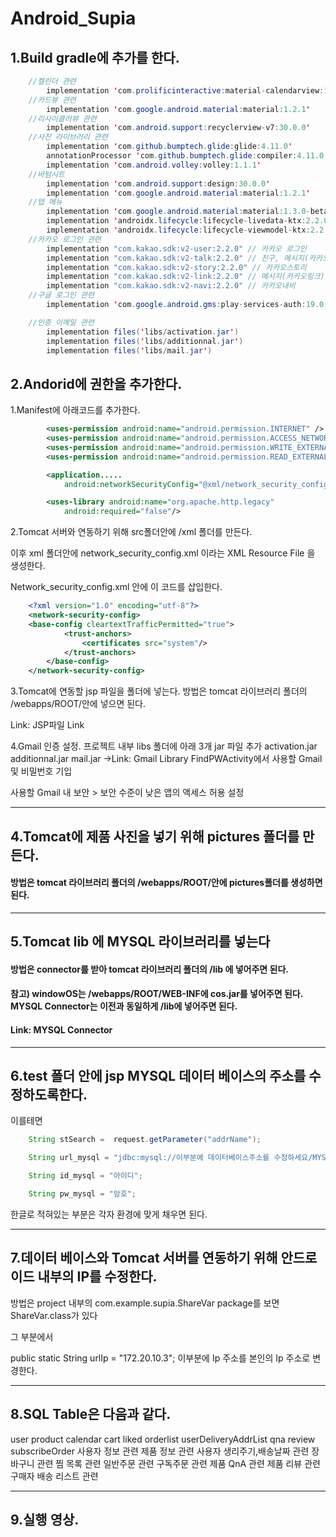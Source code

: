 # Android_Supia


## 1.Build gradle에 추가를 한다.
``` java
    //켈린더 관련
        implementation 'com.prolificinteractive:material-calendarview:1.4.3'
    //카드뷰 관련
        implementation 'com.google.android.material:material:1.2.1'
    //리사이클러뷰 관련
        implementation 'com.android.support:recyclerview-v7:30.0.0'
    //사진 라이브러리 관련
        implementation 'com.github.bumptech.glide:glide:4.11.0'
        annotationProcessor 'com.github.bumptech.glide:compiler:4.11.0'
        implementation 'com.android.volley:volley:1.1.1'
    //바텀시트
        implementation 'com.android.support:design:30.0.0'
        implementation 'com.google.android.material:material:1.2.1'
    //탭 메뉴
        implementation 'com.google.android.material:material:1.3.0-beta01'
        implementation 'androidx.lifecycle:lifecycle-livedata-ktx:2.2.0'
        implementation 'androidx.lifecycle:lifecycle-viewmodel-ktx:2.2.0'
    //카카오 로그인 관련
        implementation "com.kakao.sdk:v2-user:2.2.0" // 카카오 로그인
        implementation "com.kakao.sdk:v2-talk:2.2.0" // 친구, 메시지(카카오톡)
        implementation "com.kakao.sdk:v2-story:2.2.0" // 카카오스토리
        implementation "com.kakao.sdk:v2-link:2.2.0" // 메시지(카카오링크)
        implementation "com.kakao.sdk:v2-navi:2.2.0" // 카카오내비
    //구글 로그인 관련
        implementation 'com.google.android.gms:play-services-auth:19.0.0'//구글로그인 모듈

    //인증 이메일 관련
        implementation files('libs/activation.jar')
        implementation files('libs/additionnal.jar')
        implementation files('libs/mail.jar')
```    
## 2.Andorid에 권한을 추가한다.

1.Manifest에 아래코드를 추가한다.
``` xml
        <uses-permission android:name="android.permission.INTERNET" />
        <uses-permission android:name="android.permission.ACCESS_NETWORK_STATE" />
        <uses-permission android:name="android.permission.WRITE_EXTERNAL_STORAGE" />
        <uses-permission android:name="android.permission.READ_EXTERNAL_STORAGE" />

        <application.....
            android:networkSecurityConfig="@xml/network_security_config">

        <uses-library android:name="org.apache.http.legacy"
            android:required="false"/>
```     
2.Tomcat 서버와 연동하기 위해 src폴더안에 /xml 폴더를 만든다.

이후 xml 폴더안에 network_security_config.xml 이라는 XML Resource File 을 생성한다.

Network_security_config.xml 안에 이 코드를 삽입한다.
```xml
    <?xml version="1.0" encoding="utf-8"?>
    <network-security-config>
    <base-config cleartextTrafficPermitted="true">
            <trust-anchors>
                <certificates src="system"/>
            </trust-anchors>
        </base-config>
    </network-security-config>
```
3.Tomcat에 연동할 jsp 파일을 폴더에 넣는다.
방법은 tomcat 라이브러리 폴더의 /webapps/ROOT/안에 넣으면 된다.

Link: JSP파일 Link

4.Gmail 인증 설정.
프로젝트 내부 libs 폴더에 아래 3개 jar 파일 추가
activation.jar
additionnal.jar
mail.jar
->Link: Gmail Library
FindPWActivity에서 사용할 Gmail 및 비밀번호 기입

사용할 Gmail 내 보안 > 보안 수준이 낮은 앱의 액세스 허용 설정

-----

## 4.Tomcat에 제품 사진을 넣기 위해 pictures 폴더를 만든다.

#### 방법은 tomcat 라이브러리 폴더의 /webapps/ROOT/안에 pictures폴더를 생성하면 된다.

---
## 5.Tomcat lib 에 MYSQL 라이브러리를 넣는다
#### 방법은 connector를 받아 tomcat 라이브러리 폴더의 /lib 에 넣어주면 된다.

#### 참고) windowOS는 /webapps/ROOT/WEB-INF에 cos.jar를 넣어주면 된다. MYSQL Connector는 이전과 동일하게 /lib에 넣어주면 된다.
#### Link: MYSQL Connector

---
## 6.test 폴더 안에 jsp MYSQL 데이터 베이스의 주소를 수정하도록한다.
이를테면
```java
    String stSearch =  request.getParameter("addrName");

    String url_mysql = "jdbc:mysql://이부분에 데이터베이스주소를 수정하세요/MYSQL스키마이름?serverTimezone=Asia/Seoul&characterEncoding=utf8&useSSL=false";

    String id_mysql = "아이디";

    String pw_mysql = "암호";
```    
한글로 적혀있는 부분은 각자 환경에 맞게 채우면 된다.

---
## 7.데이터 베이스와 Tomcat 서버를 연동하기 위해 안드로이드 내부의 IP를 수정한다.
방법은 project 내부의 com.example.supia.ShareVar package를 보면 ShareVar.class가 있다

그 부분에서

 public static String urlIp = "172.20.10.3"; 
이부분에 Ip 주소를 본인의 Ip 주소로 변경한다.

---
## 8.SQL Table은 다음과 같다.

user	product	calendar	cart	liked	orderlist	userDeliveryAddrList	qna	review	subscribeOrder
사용자 정보 관련	제품 정보 관련	사용자 생리주기,배송날짜 관련	장바구니 관련	찜 목록 관련	일반주문 관련	구독주문 관련	제품 QnA 관련	제품 리뷰 관련	구매자 배송 리스트 관련

---
## 9.실행 영상.
